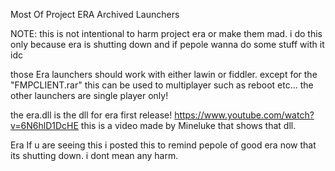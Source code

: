 Most Of Project ERA Archived Launchers

NOTE: this is not intentional to harm project era or make them mad. i do this only because era is shutting down and if pepole wanna do some stuff with it idc


those Era launchers should work with either lawin or fiddler. except for the "FMPCLIENT.rar" this can be used to multiplayer such as reboot etc... the other launchers are single player only!

the era.dll is the dll for era first release! https://www.youtube.com/watch?v=6N6hlD1DcHE    this is a video made by Mineluke that shows that dll.


Era If u are seeing this i posted this to remind pepole of good era now that its shutting down. i dont mean any harm.
